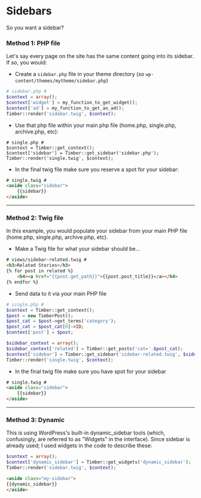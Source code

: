 # Sidebars
So you want a sidebar?

### Method 1: PHP file
Let's say every page on the site has the same content going into its sidebar. If so, you would:
* Create a `sidebar.php` file in your theme directory (so `wp-content/themes/mytheme/sidebar.php`)

```php
# sidebar.php #
$context = array();
$context['widget'] = my_function_to_get_widget();
$context['ad'] = my_function_to_get_an_ad();
Timber::render('sidebar.twig', $context);
```

* Use that php file within your main php file (home.php, single.php, archive.php, etc):

```
# single.php #
$context = Timber::get_context();
$context['sidebar'] = Timber::get_sidebar('sidebar.php');
Timber::render('single.twig', $context);
```

* In the final twig file make sure you reserve a spot for your sidebar:

```html
# single.twig #
<aside class="sidebar">
	{{sidebar}}
</aside>
```

* * *

### Method 2: Twig file
In this example, you would populate your sidebar from your main PHP file (home.php, single.php, archive.php, etc).

* Make a Twig file for what your sidebar should be...

```html
# views/sidebar-related.twig #
<h3>Related Stories</h3>
{% for post in related %}
	<h4><a href="{{post.get_path}}">{{post.post_title}}</a></h4>
{% endfor %}
```

* Send data to it via your main PHP file

```php
# single.php #
$context = Timber::get_context();
$post = new TimberPost();
$post_cat = $post->get_terms('category');
$post_cat = $post_cat[0]->ID;
$context['post'] = $post;

$sidebar_context = array();
$sidebar_context['related'] = Timber::get_posts('cat='.$post_cat);
$context['sidebar'] = Timber::get_sidebar('sidebar-related.twig', $sidebar_context);
Timber::render('single.twig', $context);
```
* In the final twig file make sure you have spot for your sidebar

```html
# single.twig #
<aside class="sidebar">
	{{sidebar}}
</aside>
```
* * *

### Method 3: Dynamic
This is using WordPress's built-in dynamic_sidebar tools (which, confusingly, are referred to as "Widgets" in the interface). Since sidebar is already used; I used widgets in the code to describe these:

```php
$context = array();
$context['dynamic_sidebar'] = Timber::get_widgets('dynamic_sidebar');
Timber::render('sidebar.twig', $context);
```
```html
<aside class="my-sidebar">
{{dynamic_sidebar}}
</aside>
